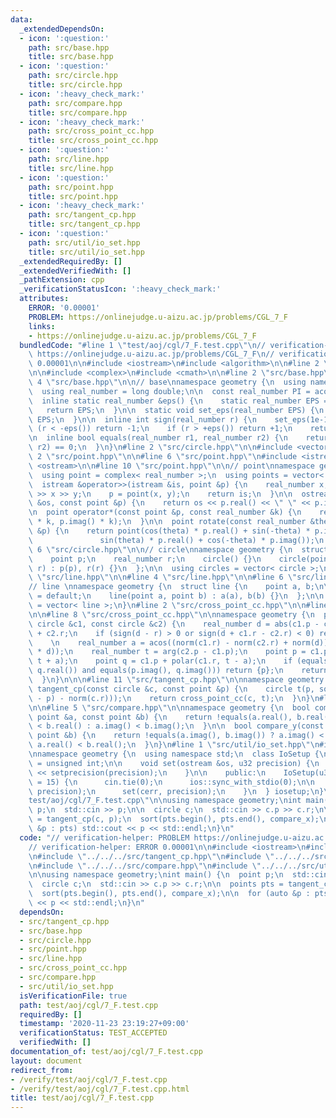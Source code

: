 ```yaml
---
data:
  _extendedDependsOn:
  - icon: ':question:'
    path: src/base.hpp
    title: src/base.hpp
  - icon: ':question:'
    path: src/circle.hpp
    title: src/circle.hpp
  - icon: ':heavy_check_mark:'
    path: src/compare.hpp
    title: src/compare.hpp
  - icon: ':heavy_check_mark:'
    path: src/cross_point_cc.hpp
    title: src/cross_point_cc.hpp
  - icon: ':question:'
    path: src/line.hpp
    title: src/line.hpp
  - icon: ':question:'
    path: src/point.hpp
    title: src/point.hpp
  - icon: ':heavy_check_mark:'
    path: src/tangent_cp.hpp
    title: src/tangent_cp.hpp
  - icon: ':question:'
    path: src/util/io_set.hpp
    title: src/util/io_set.hpp
  _extendedRequiredBy: []
  _extendedVerifiedWith: []
  _pathExtension: cpp
  _verificationStatusIcon: ':heavy_check_mark:'
  attributes:
    ERROR: '0.00001'
    PROBLEM: https://onlinejudge.u-aizu.ac.jp/problems/CGL_7_F
    links:
    - https://onlinejudge.u-aizu.ac.jp/problems/CGL_7_F
  bundledCode: "#line 1 \"test/aoj/cgl/7_F.test.cpp\"\n// verification-helper: PROBLEM\
    \ https://onlinejudge.u-aizu.ac.jp/problems/CGL_7_F\n// verification-helper: ERROR\
    \ 0.00001\n\n#include <iostream>\n#include <algorithm>\n\n#line 2 \"src/tangent_cp.hpp\"\
    \n\n#include <complex>\n#include <cmath>\n\n#line 2 \"src/base.hpp\"\n\n#line\
    \ 4 \"src/base.hpp\"\n\n// base\nnamespace geometry {\n  using namespace std;\n\
    \  using real_number = long double;\n\n  const real_number PI = acosl(-1);\n\n\
    \  inline static real_number &eps() {\n    static real_number EPS = 1e-10;\n \
    \   return EPS;\n  }\n\n  static void set_eps(real_number EPS) {\n    eps() =\
    \ EPS;\n  }\n\n  inline int sign(real_number r) {\n    set_eps(1e-10);\n    if\
    \ (r < -eps()) return -1;\n    if (r > +eps()) return +1;\n    return 0;\n  }\n\
    \n  inline bool equals(real_number r1, real_number r2) {\n    return sign(r1 -\
    \ r2) == 0;\n  }\n}\n#line 2 \"src/circle.hpp\"\n\n#include <vector>\n\n#line\
    \ 2 \"src/point.hpp\"\n\n#line 6 \"src/point.hpp\"\n#include <istream>\n#include\
    \ <ostream>\n\n#line 10 \"src/point.hpp\"\n\n// point\nnamespace geometry {\n\
    \  using point = complex< real_number >;\n  using points = vector< point >;\n\n\
    \  istream &operator>>(istream &is, point &p) {\n    real_number x, y;\n    is\
    \ >> x >> y;\n    p = point(x, y);\n    return is;\n  }\n\n  ostream &operator<<(ostream\
    \ &os, const point &p) {\n    return os << p.real() << \" \" << p.imag();\n  }\n\
    \n  point operator*(const point &p, const real_number &k) {\n    return point(p.real()\
    \ * k, p.imag() * k);\n  }\n\n  point rotate(const real_number &theta, const point\
    \ &p) {\n    return point(cos(theta) * p.real() + sin(-theta) * p.imag(),\n  \
    \               sin(theta) * p.real() + cos(-theta) * p.imag());\n  }\n}\n#line\
    \ 6 \"src/circle.hpp\"\n\n// circle\nnamespace geometry {\n  struct circle {\n\
    \    point p;\n    real_number r;\n    circle() {}\n    circle(point p, real_number\
    \ r) : p(p), r(r) {}\n  };\n\n  using circles = vector< circle >;\n}\n#line 2\
    \ \"src/line.hpp\"\n\n#line 4 \"src/line.hpp\"\n\n#line 6 \"src/line.hpp\"\n\n\
    // line \nnamespace geometry {\n  struct line {\n    point a, b;\n\n    line()\
    \ = default;\n    line(point a, point b) : a(a), b(b) {}\n  };\n\n  using lines\
    \ = vector< line >;\n}\n#line 2 \"src/cross_point_cc.hpp\"\n\n#line 4 \"src/cross_point_cc.hpp\"\
    \n\n#line 8 \"src/cross_point_cc.hpp\"\n\nnamespace geometry {\n  points cross_point_cc(const\
    \ circle &c1, const circle &c2) {\n    real_number d = abs(c1.p - c2.p), r = c1.r\
    \ + c2.r;\n    if (sign(d - r) > 0 or sign(d + c1.r - c2.r) < 0) return {};\n\
    \    \n    real_number a = acos((norm(c1.r) - norm(c2.r) + norm(d)) / (2 * c1.r\
    \ * d));\n    real_number t = arg(c2.p - c1.p);\n    point p = c1.p + polar(c1.r,\
    \ t + a);\n    point q = c1.p + polar(c1.r, t - a);\n    if (equals(p.real(),\
    \ q.real()) and equals(p.imag(), q.imag())) return {p};\n    return {p, q};\n\
    \  }\n}\n\n\n#line 11 \"src/tangent_cp.hpp\"\n\nnamespace geometry {\n  points\
    \ tangent_cp(const circle &c, const point &p) {\n    circle t(p, sqrt(norm(c.p\
    \ - p) - norm(c.r)));\n    return cross_point_cc(c, t);\n  }\n}\n#line 2 \"src/compare.hpp\"\
    \n\n#line 5 \"src/compare.hpp\"\n\nnamespace geometry {\n  bool compare_x(const\
    \ point &a, const point &b) {\n    return !equals(a.real(), b.real()) ? a.real()\
    \ < b.real() : a.imag() < b.imag();\n  }\n\n  bool compare_y(const point &a, const\
    \ point &b) {\n    return !equals(a.imag(), b.imag()) ? a.imag() < b.imag() :\
    \ a.real() < b.real();\n  }\n}\n#line 1 \"src/util/io_set.hpp\"\n#include <iomanip>\n\
    \nnamespace geometry {\n  using namespace std;\n  class IoSetup {\n    using u32\
    \ = unsigned int;\n\n    void set(ostream &os, u32 precision) {\n      os << fixed\
    \ << setprecision(precision);\n    }\n\n    public:\n    IoSetup(u32 precision\
    \ = 15) {\n      cin.tie(0);\n      ios::sync_with_stdio(0);\n\n      set(cout,\
    \ precision);\n      set(cerr, precision);\n    }\n  } iosetup;\n}\n#line 11 \"\
    test/aoj/cgl/7_F.test.cpp\"\n\nusing namespace geometry;\nint main() {\n  point\
    \ p;\n  std::cin >> p;\n\n  circle c;\n  std::cin >> c.p >> c.r;\n\n  points pts\
    \ = tangent_cp(c, p);\n  sort(pts.begin(), pts.end(), compare_x);\n\n  for (auto\
    \ &p : pts) std::cout << p << std::endl;\n}\n"
  code: "// verification-helper: PROBLEM https://onlinejudge.u-aizu.ac.jp/problems/CGL_7_F\n\
    // verification-helper: ERROR 0.00001\n\n#include <iostream>\n#include <algorithm>\n\
    \n#include \"../../../src/tangent_cp.hpp\"\n#include \"../../../src/point.hpp\"\
    \n#include \"../../../src/compare.hpp\"\n#include \"../../../src/util/io_set.hpp\"\
    \n\nusing namespace geometry;\nint main() {\n  point p;\n  std::cin >> p;\n\n\
    \  circle c;\n  std::cin >> c.p >> c.r;\n\n  points pts = tangent_cp(c, p);\n\
    \  sort(pts.begin(), pts.end(), compare_x);\n\n  for (auto &p : pts) std::cout\
    \ << p << std::endl;\n}\n"
  dependsOn:
  - src/tangent_cp.hpp
  - src/base.hpp
  - src/circle.hpp
  - src/point.hpp
  - src/line.hpp
  - src/cross_point_cc.hpp
  - src/compare.hpp
  - src/util/io_set.hpp
  isVerificationFile: true
  path: test/aoj/cgl/7_F.test.cpp
  requiredBy: []
  timestamp: '2020-11-23 23:19:27+09:00'
  verificationStatus: TEST_ACCEPTED
  verifiedWith: []
documentation_of: test/aoj/cgl/7_F.test.cpp
layout: document
redirect_from:
- /verify/test/aoj/cgl/7_F.test.cpp
- /verify/test/aoj/cgl/7_F.test.cpp.html
title: test/aoj/cgl/7_F.test.cpp
---
```

